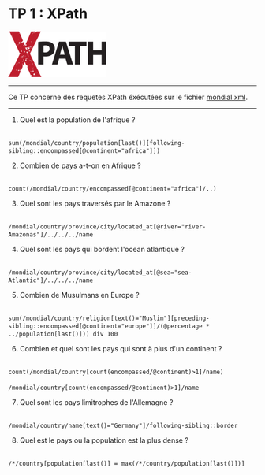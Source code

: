 # TP 1 **: XPath**

![XPath](XPath.png)

---

Ce TP concerne des requetes XPath éxécutées sur le fichier [mondial.xml](https://www.dbis.informatik.uni-goettingen.de/Mondial/mondial.xml).

---

1. Quel est la population de l'afrique ?

```XPath

sum(/mondial/country/population[last()][following-sibling::encompassed[@continent="africa"]])

```
2. Combien de pays a-t-on en Afrique ?

```XPath

count(/mondial/country/encompassed[@continent="africa"]/..)

```

3. Quel sont les pays traversés par le Amazone ?

```XPath

/mondial/country/province/city/located_at[@river="river-Amazonas"]/../../../name

```

4. Quel sont les pays qui bordent l'ocean atlantique ?

```XPath

/mondial/country/province/city/located_at[@sea="sea-Atlantic"]/../../../name

```

5. Combien de Musulmans en Europe ?

```XPath

sum(/mondial/country/religion[text()="Muslim"][preceding-sibling::encompassed[@continent="europe"]]/(@percentage * ../population[last()])) div 100

```

6. Combien et quel sont les pays qui sont à plus d'un continent ?

```XPath

count(/mondial/country[count(encompassed/@continent)>1]/name)

/mondial/country[count(encompassed/@continent)>1]/name

```

7. Quel sont les pays limitrophes de l'Allemagne ?

```XPath

/mondial/country/name[text()="Germany"]/following-sibling::border

```

8. Quel est le pays ou la population est la plus dense ?

```XPath

/*/country[population[last()] = max(/*/country/population[last()])]

```
